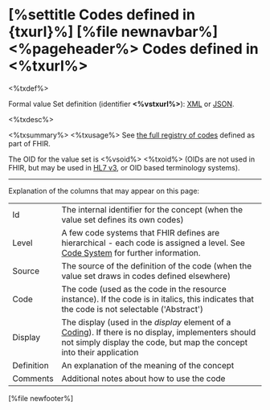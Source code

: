\[%settitle Codes defined in {txurl}%\]
\[%file newnavbar%\]
&lt;%pageheader%&gt;
Codes defined in &lt;%txurl%&gt;
================================

&lt;%txdef%&gt;

Formal value Set definition (identifier **&lt;%vstxurl%&gt;**): [XML](%3C%txname%%3E.xml.html) or [JSON](%3C%txname%%3E.json.html).

&lt;%txdesc%&gt;

&lt;%txsummary%&gt; &lt;%txusage%&gt;
See [the full registry of codes](terminologies-codes.html) defined as part of FHIR.

The OID for the value set is &lt;%vsoid%&gt; &lt;%txoid%&gt; (OIDs are not used in FHIR, but may be used in [HL7 v3](https://www.hl7.org/implement/standards/product_brief.cfm?product_id=186), or OID based terminology systems).

------------------------------------------------------------------------

Explanation of the columns that may appear on this page:

|            |                                                                                                                                                                                                       |
|------------|-------------------------------------------------------------------------------------------------------------------------------------------------------------------------------------------------------|
| Id         | The internal identifier for the concept (when the value set defines its own codes)                                                                                                                    |
| Level      | A few code systems that FHIR defines are hierarchical - each code is assigned a level. See [Code System](codesystem.html#hierarchy) for further information.                                          |
| Source     | The source of the definition of the code (when the value set draws in codes defined elsewhere)                                                                                                        |
| Code       | The code (used as the code in the resource instance). If the code is in italics, this indicates that the code is not selectable ('Abstract')                                                          |
| Display    | The display (used in the *display* element of a [Coding](datatypes.html#Coding)). If there is no display, implementers should not simply display the code, but map the concept into their application |
| Definition | An explanation of the meaning of the concept                                                                                                                                                          |
| Comments   | Additional notes about how to use the code                                                                                                                                                            |

\[%file newfooter%\]
